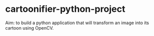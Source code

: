 # cartoonifier-python-project
Aim: to build a python application that will transform an image into its cartoon using OpenCV.
